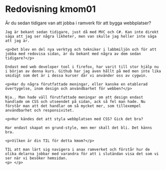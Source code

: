 ---
---
Redovisning kmom01
=========================

<div>
    <p>Är du sedan tidigare van att jobba i ramverk för att bygga webbplatser?</p>

    Jag är bekant sedan tidigare, just då med MVC och C#. Kan inte direkt säga att jag ser några likheter, men van skulle jag heller inte säga att jag är.

    <p>Det blev en del nya verktyg och tekniker i labbmiljön och för att jobba med redovisa sidan, är du bekant med några av dem sedan tidigare?</p>

    Endast med web developer tool i firefox, har varit till stor hjälp nu i början av denna kurs. Github har jag även hållt på med men inte lika smidigt som det är i dessa kurser där vi använder oss av cygwin.

    <p>Har du några förutfattade meningar, eller kanske en etablerad övertygelse, inom design och användbarhet för webben?</p>

    Nja.. Man hade väll förutfattade meningar om att design endast handlade om CSS och utseendet på sidan, ack så fel man hade. Nu förstår man att det handlar om så mycket mer, som tillexempel användbarhet och responsivitet.

    <p>Hur kändes det att styla webbplatsen med CSS? Gick det bra?

    Har endast skapat en grund-style, men mer skall det bli. Det känns bra.

    <p>Vilken är din TIL för detta kmom?</p>

    TIL att man lärt sig navigera i anax ramverket och förstår hur de olika delarna jobbar med varandra för att i slutändan visa det som vi ser när vi besöker hemsidan.
    <p> </p>
</div>
